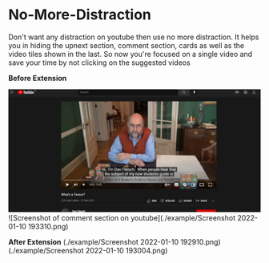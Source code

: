 # No-More-Distraction

Don't want any distraction on youtube then use no more distraction. It helps you in hiding the upnext section, comment section, cards as well as the video tiles shown in the last. So now you're focused on a single video and save your time by not clicking on the suggested videos

**Before Extension**

![Screenshot of side bar on youtube](https://github.com/Bazgha19/No-More-Distraction/blob/master/example/Screenshot%202022-01-10%20192910.png)
![Screenshot of comment section on youtube](./example/Screenshot 2022-01-10 193310.png)

**After Extension**
(./example/Screenshot 2022-01-10 192910.png)
(./example/Screenshot 2022-01-10 193004.png)